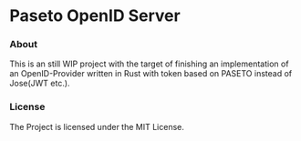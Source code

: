 # Paseto OpenID Server
### About
This is an still WIP project with the target of finishing an implementation of an OpenID-Provider
written in Rust with token based on PASETO instead of Jose(JWT etc.).

### License 
The Project is licensed under the MIT License.